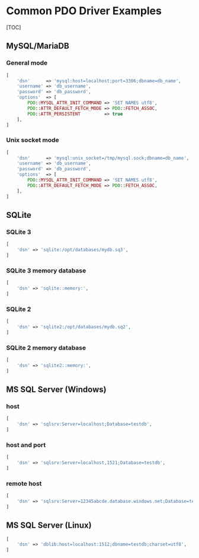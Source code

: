 # Common PDO Driver Examples

[TOC]

## MySQL/MariaDB

### General mode

```php
[
    'dsn'      => 'mysql:host=localhost;port=3306;dbname=db_name',
    'username' => 'db_username',
    'password' => 'db_password',
    'options'  => [
        PDO::MYSQL_ATTR_INIT_COMMAND => 'SET NAMES utf8',
        PDO::ATTR_DEFAULT_FETCH_MODE => PDO::FETCH_ASSOC,
        PDO::ATTR_PERSISTENT         => true
    ],
]
```

### Unix socket mode

```php
[
    'dsn'      => 'mysql:unix_socket=/tmp/mysql.sock;dbname=db_name',
    'username' => 'db_username',
    'password' => 'db_password',
    'options'  => [
        PDO::MYSQL_ATTR_INIT_COMMAND => 'SET NAMES utf8',
        PDO::ATTR_DEFAULT_FETCH_MODE => PDO::FETCH_ASSOC,
    ],
]
```

## SQLite

### SQLite 3

```php
[
    'dsn' => 'sqlite:/opt/databases/mydb.sq3',
]
```

### SQLite 3 memory database

```php
[
    'dsn' => 'sqlite::memory:',
]
```

### SQLite 2

```php
[
    'dsn' => 'sqlite2:/opt/databases/mydb.sq2',
]
```

### SQLite 2 memory database

```php
[
    'dsn' => 'sqlite2::memory:',
]
```

## MS SQL Server (Windows)

### host

```php
[
    'dsn' => 'sqlsrv:Server=localhost;Database=testdb',
]
```

### host and port

```php
[
    'dsn' => 'sqlsrv:Server=localhost,1521;Database=testdb',
]
```

### remote host

```php
[
    'dsn' => 'sqlsrv:Server=12345abcde.database.windows.net;Database=testdb',
]
```

## MS SQL Server (Linux)

```php
[
    'dsn' => 'dblib:host=localhost:1512;dbname=testdb;charset=utf8',
]
```
